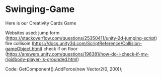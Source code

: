 # Swinging-Game
Here is our Creativity Cards Game

Websites used:
jump form (https://stackoverflow.com/questions/25350411/unity-2d-jumping-script)
fire collisoin (https://docs.unity3d.com/ScriptReference/Collision-gameObject.html)
check if on floor (https://answers.unity.com/questions/196381/how-do-i-check-if-my-rigidbody-player-is-grounded.html)

Code:
GetComponent<Rigidbody2D>().AddForce(new Vector2(0, 200));
